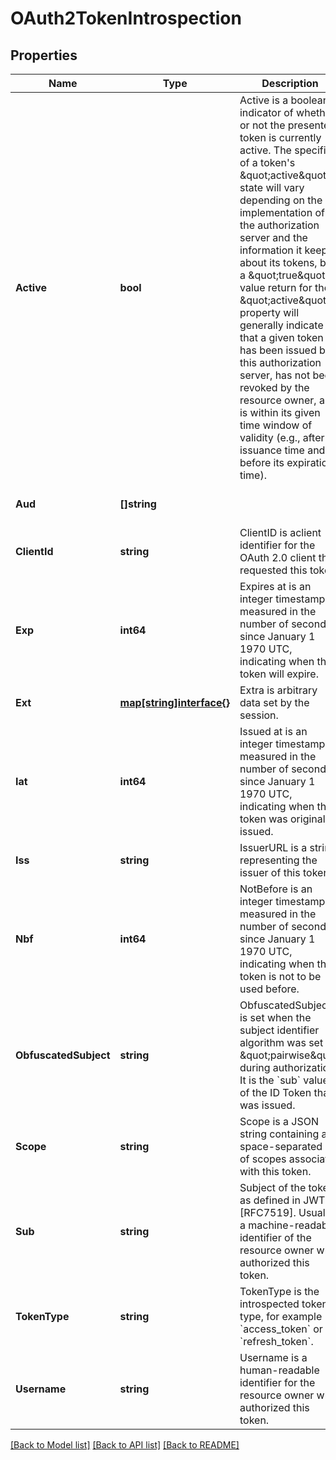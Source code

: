 # OAuth2TokenIntrospection

## Properties
Name | Type | Description | Notes
------------ | ------------- | ------------- | -------------
**Active** | **bool** | Active is a boolean indicator of whether or not the presented token is currently active.  The specifics of a token&#39;s \&quot;active\&quot; state will vary depending on the implementation of the authorization server and the information it keeps about its tokens, but a \&quot;true\&quot; value return for the \&quot;active\&quot; property will generally indicate that a given token has been issued by this authorization server, has not been revoked by the resource owner, and is within its given time window of validity (e.g., after its issuance time and before its expiration time). | [optional] [default to null]
**Aud** | **[]string** |  | [optional] [default to null]
**ClientId** | **string** | ClientID is aclient identifier for the OAuth 2.0 client that requested this token. | [optional] [default to null]
**Exp** | **int64** | Expires at is an integer timestamp, measured in the number of seconds since January 1 1970 UTC, indicating when this token will expire. | [optional] [default to null]
**Ext** | [**map[string]interface{}**](interface{}.md) | Extra is arbitrary data set by the session. | [optional] [default to null]
**Iat** | **int64** | Issued at is an integer timestamp, measured in the number of seconds since January 1 1970 UTC, indicating when this token was originally issued. | [optional] [default to null]
**Iss** | **string** | IssuerURL is a string representing the issuer of this token | [optional] [default to null]
**Nbf** | **int64** | NotBefore is an integer timestamp, measured in the number of seconds since January 1 1970 UTC, indicating when this token is not to be used before. | [optional] [default to null]
**ObfuscatedSubject** | **string** | ObfuscatedSubject is set when the subject identifier algorithm was set to \&quot;pairwise\&quot; during authorization. It is the &#x60;sub&#x60; value of the ID Token that was issued. | [optional] [default to null]
**Scope** | **string** | Scope is a JSON string containing a space-separated list of scopes associated with this token. | [optional] [default to null]
**Sub** | **string** | Subject of the token, as defined in JWT [RFC7519]. Usually a machine-readable identifier of the resource owner who authorized this token. | [optional] [default to null]
**TokenType** | **string** | TokenType is the introspected token&#39;s type, for example &#x60;access_token&#x60; or &#x60;refresh_token&#x60;. | [optional] [default to null]
**Username** | **string** | Username is a human-readable identifier for the resource owner who authorized this token. | [optional] [default to null]

[[Back to Model list]](../README.md#documentation-for-models) [[Back to API list]](../README.md#documentation-for-api-endpoints) [[Back to README]](../README.md)


